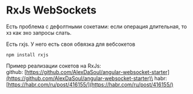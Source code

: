 # RxJs WebSockets

Есть проблема с дефолтными сокетами: если операция длительная, то хз как эхо запросы слать.

Есть rxjs. У него есть своя обвязка для вебсокетов

```
npm install rxjs
```

Пример реализации сокетов на RxJs:\
github: [https://github.com/AlexDaSoul/angular-websocket-starter](https://github.com/AlexDaSoul/angular-websocket-starter)\
habr: [https://habr.com/ru/post/416155/](https://habr.com/ru/post/416155/)
